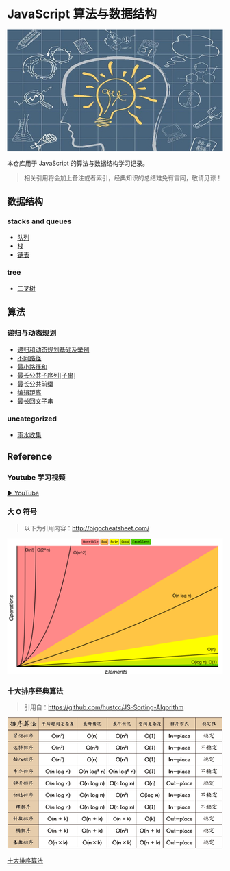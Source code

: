 # JavaScript 算法与数据结构

![bg](./assets/bg.jpg)

本仓库用于 JavaScript 的算法与数据结构学习记录。

> 相关引用将会加上备注或者索引，经典知识的总结难免有雷同，敬请见谅！

## 数据结构

### stacks and queues
- [队列](./src/data-structures/stacks%20and%20queues/queue.md)
- [栈](./src/data-structures/stacks%20and%20queues/stack.md)
- [链表](./src/data-structures/linked-list/index.md)

### tree
- [二叉树](./src/data-structures/tree/%E4%BA%8C%E5%8F%89%E6%A0%91.md)

## 算法

### 递归与动态规划
- [递归和动态规划基础及举例](https://github.com/JTangming/blog/issues/31)
- [不同路径](./src/algorithms/dp-recursive/不同路径.md)
- [最小路径和](./src/algorithms/dp-recursive/最小路径和.md)
- [最长公共子序列[子串]](./src/algorithms/dp-recursive/最长公共子序列[子串].md)
- [最长公共前缀](./src/algorithms/string/最长公共前缀.md)
- [编辑距离](./src/algorithms/dp-recursive/编辑距离.md)
- [最长回文子串](./src/algorithms/dp-recursive/最长回文子串.md)

### uncategorized
- [雨水收集](./src/algorithms/uncategorized/雨水收集.md)


## Reference
### Youtube 学习视频

[▶ YouTube](https://www.youtube.com/playlist?list=PLLXdhg_r2hKA7DPDsunoDZ-Z769jWn4R8)

### 大 O 符号
> 以下为引用内容：http://bigocheatsheet.com/

![Big O graphs](./assets/big-o-graph.png)

### 十大排序经典算法
> 引用自：https://github.com/hustcc/JS-Sorting-Algorithm

![sort](./assets/algorithm/sort/sort.png)

[十大排序算法](https://github.com/hustcc/JS-Sorting-Algorithm)